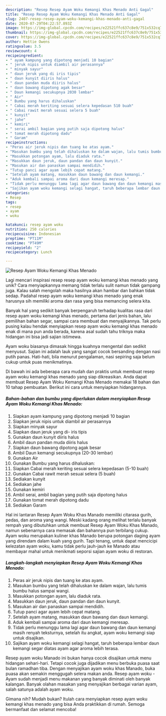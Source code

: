 ```yaml
---
description: "Resep Resep Ayam Woku Kemangi Khas Menado Anti Gagal"
title: "Resep Resep Ayam Woku Kemangi Khas Menado Anti Gagal"
slug: 2407-resep-resep-ayam-woku-kemangi-khas-menado-anti-gagal
date: 2020-07-29T04:22:57.893Z
image: https://img-global.cpcdn.com/recipes/e22521ffc637c8e9/751x532cq70/resep-ayam-woku-kemangi-khas-menado-foto-resep-utama.jpg
thumbnail: https://img-global.cpcdn.com/recipes/e22521ffc637c8e9/751x532cq70/resep-ayam-woku-kemangi-khas-menado-foto-resep-utama.jpg
cover: https://img-global.cpcdn.com/recipes/e22521ffc637c8e9/751x532cq70/resep-ayam-woku-kemangi-khas-menado-foto-resep-utama.jpg
author: Hettie Owens
ratingvalue: 3.5
reviewcount: 4
recipeingredient:
- " ayam kampung yang dipotong menjadi 10 bagian"
- " jeruk nipis untuk diambil air perasannya"
- " minyak sayur"
- " daun jeruk yang di iris tipis"
- " daun kunyit diiris halus"
- " daun pandan muda diiris halus"
- " daun bawang dipotong agak besar"
- " Daun kemangi secukupnya 2030 lembar"
- " Air"
- " Bumbu yang harus dihaluskan"
- " Cabai merah keriting sesuai selera kepedasan 510 buah"
- " Cabai rawit merah sesuai selera 5 buah"
- " kunyit"
- " jahe"
- " kemiri"
- " serai ambil bagian yang putih saja dipotong halus"
- " tomat merah dipotong dadu"
- " Garam"
recipeinstructions:
- "Peras air jeruk nipis dan tuang ke atas ayam."
- "Masukan bumbu yang telah dihaluskan ke dalam wajan, lalu tumis bumbu halus sampai wangi."
- "Masukkan potongan ayam, lalu diaduk rata."
- "Masukkan daun jeruk, daun pandan dan daun kunyit."
- "Masukan air dan panaskan sampai mendidih."
- "Tutup panci agar ayam lebih cepat matang."
- "Setelah ayam matang, masukkan daun bawang dan daun kemangi."
- "Aduk kembali sampai aroma dari daun kemangi meresap."
- "Tidak perlu menunggu lama lagi agar daun bawang dan daun kemangi masih renyah teksturnya, setelah itu angkat, ayam woku kemangi siap untuk disajikan."
- "Sajikan ayam woku kemangi selagi hangat, taruh beberapa lembar daun kemangi segar diatas ayam agar aroma lebih terasa."
categories:
- Resep
tags:
- resep
- ayam
- woku

katakunci: resep ayam woku 
nutrition: 250 calories
recipecuisine: Indonesian
preptime: "PT11M"
cooktime: "PT49M"
recipeyield: "2"
recipecategory: Lunch

---
```



![Resep Ayam Woku Kemangi Khas Menado](https://img-global.cpcdn.com/recipes/e22521ffc637c8e9/751x532cq70/resep-ayam-woku-kemangi-khas-menado-foto-resep-utama.jpg)

Lagi mencari inspirasi resep resep ayam woku kemangi khas menado yang unik? Cara menyiapkannya memang tidak terlalu sulit namun tidak gampang juga. Kalau salah mengolah maka hasilnya akan hambar dan bahkan tidak sedap. Padahal resep ayam woku kemangi khas menado yang enak harusnya sih memiliki aroma dan rasa yang bisa memancing selera kita.

Banyak hal yang sedikit banyak berpengaruh terhadap kualitas rasa dari resep ayam woku kemangi khas menado, pertama dari jenis bahan, lalu pemilihan bahan segar, sampai cara membuat dan menyajikannya. Tak perlu pusing kalau hendak menyiapkan resep ayam woku kemangi khas menado enak di mana pun anda berada, karena asal sudah tahu triknya maka hidangan ini bisa jadi sajian istimewa.

Ayam woku biasanya dimasak hingga kuahnya mengental dan sedikit menyusut. Sajian ini adalah lauk yang sangat cocok bersanding dengan nasi putih panas. Hati-hati, bila menurut pengalaman, nasi sepiring saja belum cukup untuk puas menikmatinya.


Di bawah ini ada beberapa cara mudah dan praktis untuk membuat resep ayam woku kemangi khas menado yang siap dikreasikan. Anda dapat membuat Resep Ayam Woku Kemangi Khas Menado memakai 18 bahan dan 10 tahap pembuatan. Berikut ini cara untuk menyiapkan hidangannya.

<!--inarticleads1-->

##### Bahan-bahan dan bumbu yang diperlukan dalam menyiapkan Resep Ayam Woku Kemangi Khas Menado:

1. Siapkan  ayam kampung yang dipotong menjadi 10 bagian
1. Siapkan  jeruk nipis untuk diambil air perasannya
1. Siapkan  minyak sayur
1. Siapkan  daun jeruk yang di- iris tipis
1. Gunakan  daun kunyit diiris halus
1. Ambil  daun pandan muda diiris halus
1. Siapkan  daun bawang dipotong agak besar
1. Ambil  Daun kemangi secukupnya (20-30 lembar)
1. Gunakan  Air
1. Gunakan  Bumbu yang harus dihaluskan:
1. Siapkan  Cabai merah keriting sesuai selera kepedasan (5-10 buah)
1. Gunakan  Cabai rawit merah sesuai selera (5 buah)
1. Sediakan  kunyit
1. Sediakan  jahe
1. Gunakan  kemiri
1. Ambil  serai, ambil bagian yang putih saja dipotong halus
1. Gunakan  tomat merah dipotong dadu
1. Sediakan  Garam


Hal ini lantaran Resep Ayam Woku Khas Manado memiliki citarasa gurih, pedas, dan aroma yang wangi. Meski kadang orang melihat terlalu banyak rempah yang dibutuhkan untuk membuat Resep Ayam Woku Khas Manado, namun sebenarnya cara memasak dan bahannya pun terbilang cukup. Ayam woku merupakan kuliner khas Manado berupa potongan daging ayam yang direndam dalam kuah yang gurih. Tapi tenang, untuk dapat mencicipi kelezatan ayam woku, kamu tidak perlu jauh-jauh ke Manado atau membayar mahal untuk menikmati seporsi sajian ayam woku di restoran. 

<!--inarticleads2-->

##### Langkah-langkah menyiapkan Resep Ayam Woku Kemangi Khas Menado:

1. Peras air jeruk nipis dan tuang ke atas ayam.
1. Masukan bumbu yang telah dihaluskan ke dalam wajan, lalu tumis bumbu halus sampai wangi.
1. Masukkan potongan ayam, lalu diaduk rata.
1. Masukkan daun jeruk, daun pandan dan daun kunyit.
1. Masukan air dan panaskan sampai mendidih.
1. Tutup panci agar ayam lebih cepat matang.
1. Setelah ayam matang, masukkan daun bawang dan daun kemangi.
1. Aduk kembali sampai aroma dari daun kemangi meresap.
1. Tidak perlu menunggu lama lagi agar daun bawang dan daun kemangi masih renyah teksturnya, setelah itu angkat, ayam woku kemangi siap untuk disajikan.
1. Sajikan ayam woku kemangi selagi hangat, taruh beberapa lembar daun kemangi segar diatas ayam agar aroma lebih terasa.


Resep ayam woku Manado ini bukan hanya cocok disajikan untuk menu hidangan sehari-hari. Tetapi cocok juga dijadikan menu berbuka puasa saat bulan ramadhan tiba. Dengan menyajikan ayam woku khas Manado, buka puasa akan semakin menggugah selera makan anda. Resep ayam woku - Ayam sudah menjadi menu makanan yang banyak diminati oleh banyak kalangan. Banyak olahan masakan yang menyajikan berbagai varian ayam, salah satunya adalah ayam woku. 

Gimana nih? Mudah bukan? Itulah cara menyiapkan resep ayam woku kemangi khas menado yang bisa Anda praktikkan di rumah. Semoga bermanfaat dan selamat mencoba!
